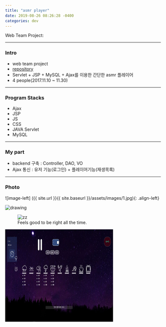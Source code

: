 ```yaml
---
title: "asmr player"
date: 2019-08-26 08:26:28 -0400
categories: dev
---
```


Web Team Project:

---

### Intro
- web team project
- [repository]
- Servlet + JSP + MySQL + Ajax를 이용한 간단한 asmr 플레이어
- 4 people(2017.11.10 ~ 11.30)

---

### Program Stacks
- Ajax
- JSP
- JS
- CSS
- JAVA Servlet
- MySQL

---

### My part
- backend 구축 : Controller, DAO, VO
- Ajax 통신 : 유저 기능(로그인) + 플레이어기능(재생목록)

---

### Photo
![image-left] ({{ site.url }}{{ site.baseurl }}/assets/images/1.jpg){: .align-left}

<img src="{{ site.url }}{{ site.baseurl }}/assets/images/1.jpg" alt="drawing" width="350" height="300"/>

<figure style="width: 300px" class="align-right">
  <img src="{{ site.url }}/assets/images/2.jpg" alt="zz">
  <figcaption>Feels good to be right all the time.</figcaption>
</figure> 

<img src="/assets/images/2.jpg" alt="drawing" width="350" height="300"/>

[repository]: https://github.com/blackjayH/asmr-player/
